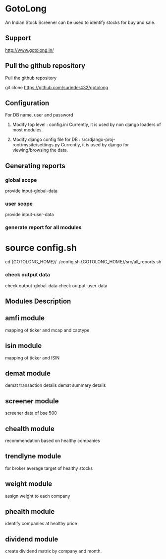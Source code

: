 # GotoLong

An Indian Stock Screener can be used to identify stocks for buy and sale.

## Support
http://www.gotolong.in/

## Pull the github repository

Pull the github repository

git clone https://github.com/surinder432/gotolong

## Configuration

For DB name, user and password

1. Modify top level : config.ini
Currently, it is used by non django loaders of most modules.

2. Modify django config file for DB : src/django-proj-root/mysite/settings.py
Currently, it is used by django for viewing/browsing the data.

## Generating reports

### global scope
provide input-global-data 

### user scope
provide input-user-data

### generate report for all modules
# source config.sh
cd {GOTOLONG_HOME}/
./config.sh
{GOTOLONG_HOME}/src/all_reports.sh

### check output data
check output-global-data
check output-user-data

## Modules Description

## amfi module

mapping of ticker and mcap and captype

## isin module

mapping of ticker and ISIN

## demat module

demat transaction details
demat summary details

## screener module

screener data of bse 500

## chealth module

recommendation based on healthy companies 

## trendlyne module

for broker average target of healthy stocks

## weight module

assign weight to each company

## phealth module

identify companies at healthy price

## dividend module

create dividend matrix by company and month.